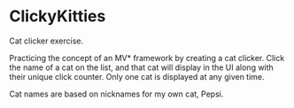 # ClickyKitties
Cat clicker exercise.

Practicing the concept of an MV* framework by creating a cat clicker. Click the name of a cat on the list, and that cat will display in the UI along with their unique click counter. Only one cat is displayed at any given time.

Cat names are based on nicknames for my own cat, Pepsi.
